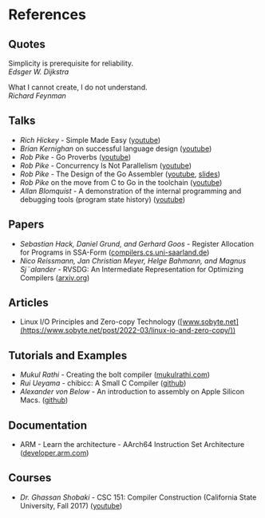 # References

## Quotes

Simplicity is prerequisite for reliability.  
*Edsger W. Dijkstra*

What I cannot create, I do not understand.  
*Richard Feynman*

## Talks

* *Rich Hickey* - Simple Made Easy ([youtube](https://www.youtube.com/watch?v=LKtk3HCgTa8))
* *Brian Kernighan* on successful language design ([youtube](https://www.youtube.com/watch?v=Sg4U4r_AgJU))
* *Rob Pike* - Go Proverbs ([youtube](https://www.youtube.com/watch?v=PAAkCSZUG1c))
* *Rob Pike* - Concurrency Is Not Parallelism ([youtube](https://www.youtube.com/watch?v=qmg1CF3gZQ0))
* *Rob Pike* - The Design of the Go Assembler ([youtube](https://www.youtube.com/watch?v=KINIAgRpkDA), [slides](https://talks.golang.org/2016/asm.slide))
* *Rob Pike* on the move from C to Go in the toolchain ([youtube](https://www.youtube.com/watch?v=cF1zJYkBW4A))
* *Allan Blomquist* - A demonstration of the internal programming and debugging tools (program state history) ([youtube](https://www.youtube.com/watch?v=72y2EC5fkcE))

## Papers

* *Sebastian Hack, Daniel Grund, and Gerhard Goos* - Register Allocation for Programs in SSA-Form ([compilers.cs.uni-saarland.de](https://compilers.cs.uni-saarland.de/papers/ssara.pdf))
* *Nico Reissmann, Jan Christian Meyer, Helge Bahmann, and Magnus Sj¨alander* - RVSDG: An Intermediate Representation for Optimizing Compilers ([arxiv.org](https://arxiv.org/pdf/1912.05036.pdf))

## Articles

* Linux I/O Principles and Zero-copy Technology ([www.sobyte.net](https://www.sobyte.net/post/2022-03/linux-io-and-zero-copy/))

## Tutorials and Examples

* *Mukul Rathi* - Creating the bolt compiler ([mukulrathi.com](https://mukulrathi.com/create-your-own-programming-language/intro-to-compiler/))
* *Rui Ueyama* - chibicc: A Small C Compiler ([github](https://github.com/rui314/chibicc))
* *Alexander von Below* - An introduction to assembly on Apple Silicon Macs. ([github](https://github.com/below/HelloSilicon))

## Documentation

* ARM - Learn the architecture - AArch64 Instruction Set Architecture ([developer.arm.com](https://developer.arm.com/documentation/102374/0100))

## Courses

* *Dr. Ghassan Shobaki* - CSC 151: Compiler Construction (California State University, Fall 2017) ([youtube](https://www.youtube.com/playlist?list=PL6KMWPQP_DM97Hh0PYNgJord-sANFTI3i))
